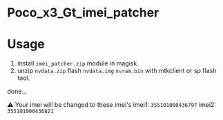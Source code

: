 # Poco_x3_Gt_imei_patcher


# Usage
1. install `imei_patcher.zip` module in magisk.
3. unzip `nvdata.zip`  flash `nvdata.img` `nvram.bin` with mtkclient or sp flash tool.

done...

⚠️ Your imei will be changed to these imei's
imei1: `355101000436797`
imei2: `355101000436821`
